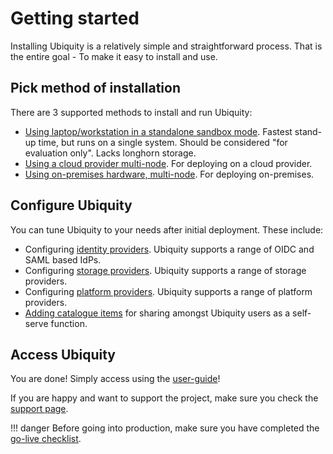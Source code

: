 # Getting started

Installing Ubiquity is a relatively simple and straightforward process. That is the entire goal - To make it easy to install and use.

## Pick method of installation

There are 3 supported methods to install and run Ubiquity:

- [Using laptop/workstation in a standalone sandbox mode](admin-guide/deployment/sandbox.md). Fastest stand-up time, but runs on a single system. Should be considered "for evaluation only". Lacks longhorn storage.
- [Using a cloud provider multi-node](admin-guide/deployment/cloud/index.md). For deploying on a cloud provider.
- [Using on-premises hardware, multi-node](admin-guide/deployment/on-prem.md). For deploying on-premises.

## Configure Ubiquity

You can tune Ubiquity to your needs after initial deployment. These include:

- Configuring [identity providers](admin-guide/identities/summary.md). Ubiquity supports a range of OIDC and SAML based IdPs.
- Configuring [storage providers](admin-guide/storage/summary.md). Ubiquity supports a range of storage providers.
- Configuring [platform providers](admin-guide/providers/summary.md). Ubiquity supports a range of platform providers.
- [Adding catalogue items](admin-guide/providers/adding-a-catalogue-app.md) for sharing amongst Ubiquity users as a self-serve function.

## Access Ubiquity

You are done! Simply access using the [user-guide](user-guide/index.md)! 

If you are happy and want to support the project, make sure you check the [support page](about/support.md).

!!! danger
    Before going into production, make sure you have completed
    the [go-live checklist](checklist-for-production.md).
